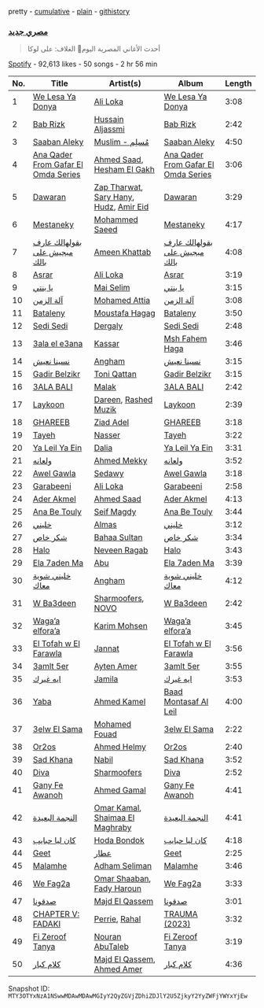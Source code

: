 pretty - [cumulative](/playlists/cumulative/37i9dQZF1DWXJnW46G73SM.md) - [plain](/playlists/plain/37i9dQZF1DWXJnW46G73SM) - [githistory](https://github.githistory.xyz/mackorone/spotify-playlist-archive/blob/main/playlists/plain/37i9dQZF1DWXJnW46G73SM)

### [مصري جديد](https://open.spotify.com/playlist/37i9dQZF1DWXJnW46G73SM)

> أحدث الأغاني المصرية اليوم🤩 الغلاف: على لوكا

[Spotify](https://open.spotify.com/user/spotify) - 92,613 likes - 50 songs - 2 hr 56 min

| No. | Title | Artist(s) | Album | Length |
|---|---|---|---|---|
| 1 | [We Lesa Ya Donya](https://open.spotify.com/track/3T3rQCq9rwox4gF1ATaJNz) | [Ali Loka](https://open.spotify.com/artist/2llLuXpn4BLMUltSxkkcJ1) | [We Lesa Ya Donya](https://open.spotify.com/album/5Cmt2DK38UfaUXSYnWYxdm) | 3:08 |
| 2 | [Bab Rizk](https://open.spotify.com/track/3ZrRdDPgevGRUgERi0OucI) | [Hussain Aljassmi](https://open.spotify.com/artist/1TcEy92Hugt8o9STqUDz2D) | [Bab Rizk](https://open.spotify.com/album/2pV6SNCzHgvQzQGHMxscm9) | 2:42 |
| 3 | [Saaban Aleky](https://open.spotify.com/track/1PvZPBCLn5pvAGec12ZlDV) | [Muslim \- مُسلِم](https://open.spotify.com/artist/2PM82jOCB674w4BL08zFVS) | [Saaban Aleky](https://open.spotify.com/album/25ytJTSmL4SGHrXlL7IoZ5) | 4:50 |
| 4 | [Ana Qader From Gafar El Omda Series](https://open.spotify.com/track/0xIbsBFRTZoNfg54EAYHoN) | [Ahmed Saad](https://open.spotify.com/artist/5D2ui1KD49TfyCDb35zf5V), [Hesham El Gakh](https://open.spotify.com/artist/0u4oTPQ4k14CO5TUqKduUK) | [Ana Qader From Gafar El Omda Series](https://open.spotify.com/album/6McyOWAOJs2fdzAA3NgZp1) | 3:06 |
| 5 | [Dawaran](https://open.spotify.com/track/502J71DT2SOAVz6lj0sl7b) | [Zap Tharwat](https://open.spotify.com/artist/3yLKIh0kKryfCRygWN5wFv), [Sary Hany](https://open.spotify.com/artist/1eTh9xZZfmBuobcE0oQFEK), [Hudz](https://open.spotify.com/artist/1ffKtN3dRJOQKTUm1pkDGM), [Amir Eid](https://open.spotify.com/artist/1dYkjdBHkbyolcShgkh2Vp) | [Dawaran](https://open.spotify.com/album/5a4sKU38KMZaclSzV5aPkf) | 3:29 |
| 6 | [Mestaneky](https://open.spotify.com/track/6FDtQjEUHPak1EC1TPC2Wu) | [Mohammed Saeed](https://open.spotify.com/artist/1ZpCdBZ3rL0mXxMhzhOBvi) | [Mestaneky](https://open.spotify.com/album/73gsCvCysoUpE4u4JRQxi3) | 4:17 |
| 7 | [بقولهالك عارف مبجيش على بالك](https://open.spotify.com/track/6oPcYfxMTsf7j0AXyxQgyP) | [Ameen Khattab](https://open.spotify.com/artist/15EdXJSvJSrjOGXsIimK0d) | [بقولهالك عارف مبجيش على بالك](https://open.spotify.com/album/7buSqZIynodOXJeaCz9DcQ) | 4:08 |
| 8 | [Asrar](https://open.spotify.com/track/17kMbUwpSIdXdLUe70XHps) | [Ali Loka](https://open.spotify.com/artist/2llLuXpn4BLMUltSxkkcJ1) | [Asrar](https://open.spotify.com/album/79LLrOm3su0LwbV2JGkMlt) | 3:19 |
| 9 | [يا بنتي](https://open.spotify.com/track/10QCLEQ4Lmo2vIB25DvU8L) | [Mai Selim](https://open.spotify.com/artist/19SEEQWYMtQ1spkni19CCu) | [يا بنتي](https://open.spotify.com/album/40YSCvlRc50vEqpQzqiIN8) | 3:15 |
| 10 | [آلة الزمن](https://open.spotify.com/track/5LMtt9rEaPrhgQDx7TpgJS) | [Mohamed Attia](https://open.spotify.com/artist/2mANCpyw2C2TpO5rj4zV9N) | [آلة الزمن](https://open.spotify.com/album/5TmXAuVfi9PhRA0CvjzcLX) | 3:08 |
| 11 | [Bataleny](https://open.spotify.com/track/1PbE0dZap84eVSIqlNRjIr) | [Moustafa Hagag](https://open.spotify.com/artist/5jii08sWD8V92EdOofQo52) | [Bataleny](https://open.spotify.com/album/7s1bkOjp7V8wiWJY9Mf7iq) | 3:50 |
| 12 | [Sedi Sedi](https://open.spotify.com/track/2SwWxhY3zntY1WwiXQsf3G) | [Dergaly](https://open.spotify.com/artist/7z9opFTCQFhgM7MzsIxcj2) | [Sedi Sedi](https://open.spotify.com/album/7HX6Io94Nv8kk8OmJ6rU12) | 2:48 |
| 13 | [3ala el e3ana](https://open.spotify.com/track/2MD1pRCriQPN6w7FyMcTYY) | [Kassar](https://open.spotify.com/artist/7gTOyOn5JD1cty9eWZvRjP) | [Msh Fahem Haga](https://open.spotify.com/album/7CPW65OAotETJipoKYrN6w) | 3:46 |
| 14 | [نسينا نعيش](https://open.spotify.com/track/0Ia5kzbFM2iMADp1Wq1EZe) | [Angham](https://open.spotify.com/artist/0IiR4LJwslf6HBSdk9W3Dg) | [نسينا نعيش](https://open.spotify.com/album/5TlwYlQKbof258r72pe1lu) | 3:15 |
| 15 | [Gadir Belzikr](https://open.spotify.com/track/7tglXNSp6h9NCiNTFmeOew) | [Toni Qattan](https://open.spotify.com/artist/1IJJoAyxznu3orwXhlt3XO) | [Gadir Belzikr](https://open.spotify.com/album/3V8bmFz2r2Ll4hTMNMvR0X) | 3:15 |
| 16 | [3ALA BALI](https://open.spotify.com/track/6Ne0DGBMgtmY1Maj3QAVIF) | [Malak](https://open.spotify.com/artist/6YH2dyVtlgxfdQEkIYL6uf) | [3ALA BALI](https://open.spotify.com/album/4H6F1ToFkjw4pDQWsA2CON) | 2:42 |
| 17 | [Laykoon](https://open.spotify.com/track/0SEeuzvfqRxahEg46PRUvi) | [Dareen](https://open.spotify.com/artist/2FcLH6GszL9gLAkmlZ0NDj), [Rashed Muzik](https://open.spotify.com/artist/3h9Fk9MDHxGBx3QmHiGfk5) | [Laykoon](https://open.spotify.com/album/1edTtSiMnmKiAHI4p53gg8) | 2:39 |
| 18 | [GHAREEB](https://open.spotify.com/track/2kg6YlKqj4uiAIjOrn4emi) | [Ziad Adel](https://open.spotify.com/artist/5nriHU88iMjEpEHsgUf5Ca) | [GHAREEB](https://open.spotify.com/album/03146GhjycMt9XEcJVzUQc) | 3:18 |
| 19 | [Tayeh](https://open.spotify.com/track/5RewmMI1PlDpFSKeo1VL9G) | [Nasser](https://open.spotify.com/artist/2oVmRIBicoQpEtrwww7dJO) | [Tayeh](https://open.spotify.com/album/6plScIvVMfDrLp56hqN2ro) | 3:22 |
| 20 | [Ya Leil Ya Ein](https://open.spotify.com/track/2SXXbIKHfFL4WcmzLkDrMn) | [Dalia](https://open.spotify.com/artist/3UYi1C1wbSZq4OXbaTdMZD) | [Ya Leil Ya Ein](https://open.spotify.com/album/2Euy1OmiFdS02tYAG6fdvL) | 3:31 |
| 21 | [ولعانه](https://open.spotify.com/track/2LXdEuFjon9uNIXbtoic6y) | [Ahmed Mekky](https://open.spotify.com/artist/6Q0JYiqcSa28nT0KOQZtX6) | [ولعانه](https://open.spotify.com/album/31DEP0IgUPrWmnfDpjHrvT) | 3:52 |
| 22 | [Awel Gawla](https://open.spotify.com/track/1l4MnoTcwYZN2yUpd7Wwuy) | [Sedawy](https://open.spotify.com/artist/317hp6Z5h0o05KwsqXk9tR) | [Awel Gawla](https://open.spotify.com/album/6jBiGjq1Ojvao2sh1orMRB) | 3:18 |
| 23 | [Garabeeni](https://open.spotify.com/track/16YO6nAQvF5db7PRdib1Q8) | [Ali Loka](https://open.spotify.com/artist/2llLuXpn4BLMUltSxkkcJ1) | [Garabeeni](https://open.spotify.com/album/211IuZCQyutkhoX25DISvk) | 2:58 |
| 24 | [Ader Akmel](https://open.spotify.com/track/2IhPJapsl9WFLBFNhWZp7q) | [Ahmed Saad](https://open.spotify.com/artist/5D2ui1KD49TfyCDb35zf5V) | [Ader Akmel](https://open.spotify.com/album/393g3wXpkLzwfnewZVZ01n) | 4:13 |
| 25 | [Ana Be Touly](https://open.spotify.com/track/3vnaFVNsC059Iiu5QDZ6Ms) | [Seif Magdy](https://open.spotify.com/artist/36QfEZXB5iGSrD0SxwRNkE) | [Ana Be Touly](https://open.spotify.com/album/2snYyolbPLnvsU2VNHyA3F) | 3:44 |
| 26 | [خليني](https://open.spotify.com/track/6fO7U0lirfa5kcgJngHqA8) | [Almas](https://open.spotify.com/artist/3HctDes7HXVEnK9uuejru0) | [خليني](https://open.spotify.com/album/5fE5KlF2945Q1Vm2sQXOuU) | 3:12 |
| 27 | [شكر خاص](https://open.spotify.com/track/0lSVhIuoo0Qbtqr7xz1Ifs) | [Bahaa Sultan](https://open.spotify.com/artist/2KJgliIl1dMyeOMyCcnYv7) | [شكر خاص](https://open.spotify.com/album/2QRaqOHlatJV6qrxvLYvav) | 3:34 |
| 28 | [Halo](https://open.spotify.com/track/0mQUJSauS5hrMJuoTGqmGe) | [Neveen Ragab](https://open.spotify.com/artist/2Jm92HVUNKUHiVytpozUvT) | [Halo](https://open.spotify.com/album/3GgcE4HqgTP4IDaNJ08z1j) | 3:43 |
| 29 | [Ela 7aden Ma](https://open.spotify.com/track/5hc6jOHOgXJtN3ZHKwj1lN) | [Abu](https://open.spotify.com/artist/0oXeb3Z8lPe5ObsbBGicML) | [Ela 7aden Ma](https://open.spotify.com/album/25ft5XXqmxrQCMVAOuUyxk) | 3:39 |
| 30 | [خليني شوية معاك](https://open.spotify.com/track/72MgKDXeRf7NRQ2kMUmags) | [Angham](https://open.spotify.com/artist/0IiR4LJwslf6HBSdk9W3Dg) | [خليني شوية معاك](https://open.spotify.com/album/7CltOkKejw4x6BoD3aWOZc) | 4:12 |
| 31 | [W Ba3deen](https://open.spotify.com/track/6b0AIr9qvPAcQqD8B0g645) | [Sharmoofers](https://open.spotify.com/artist/0qZ24TkLCHoE3ajCzGItJ1), [NOVO](https://open.spotify.com/artist/430UrfL5PTV5Y5elsZtq6a) | [W Ba3deen](https://open.spotify.com/album/16jZxdWMD778Q68o3ud5Jd) | 2:42 |
| 32 | [Waga’a elfora’a](https://open.spotify.com/track/24uwCUmYxGToC09ID18gKu) | [Karim Mohsen](https://open.spotify.com/artist/56JGGZouDaedckdIuTg98X) | [Waga’a elfora’a](https://open.spotify.com/album/1sJ5z7Iyacgp2T2RBDDoU2) | 3:45 |
| 33 | [El Tofah w El Farawla](https://open.spotify.com/track/5vU5TfXFf3cUFBSHzBiyqt) | [Jannat](https://open.spotify.com/artist/3MpEY93FasSif1w2qbutch) | [El Tofah w El Farawla](https://open.spotify.com/album/2N2XSkFrcw73VFlfQsPE5g) | 3:56 |
| 34 | [3amlt 5er](https://open.spotify.com/track/7zEyLmurfWk1i1MGrnOtH8) | [Ayten Amer](https://open.spotify.com/artist/3bUeg0maVIE0EnHJcsfyZE) | [3amlt 5er](https://open.spotify.com/album/2906UsdxF63k38NfKXMnjA) | 3:55 |
| 35 | [ايه غيرك](https://open.spotify.com/track/7d8Q20fRUqE7FaUXOTcARp) | [Jamila](https://open.spotify.com/artist/7K0Se2JHfaWPp6OUS2gvgI) | [ايه غيرك](https://open.spotify.com/album/7dNP8GXz9DfdQGZEgSfhK4) | 3:53 |
| 36 | [Yaba](https://open.spotify.com/track/79pLcKb0uJOaROzStukq0f) | [Ahmed Kamel](https://open.spotify.com/artist/41g2nSmocqVLuYnmndxefu) | [Baad Montasaf Al Leil](https://open.spotify.com/album/1Ssez3FFutWFtAvENJ3WDH) | 4:00 |
| 37 | [3elw El Sama](https://open.spotify.com/track/4KvTa3HrkyNAqSFUwiv1vC) | [Mohamed Fouad](https://open.spotify.com/artist/4FzNAmPr13nex81xINu16D) | [3elw El Sama](https://open.spotify.com/album/1v16p3Gp0B6wSc12RL3VAZ) | 2:22 |
| 38 | [Or2os](https://open.spotify.com/track/0K0LnwN0W3jKgBSOfdS9O7) | [Ahmed Helmy](https://open.spotify.com/artist/6weFHq6TU2aoz3eb6JNSbB) | [Or2os](https://open.spotify.com/album/6e134cNPBba31udAGXUTzr) | 2:40 |
| 39 | [Sad Khana](https://open.spotify.com/track/1AIQIDVTAbmlOSNdhOjUlc) | [Nabil](https://open.spotify.com/artist/4Rl8onVZp4QFiYARW298WD) | [Sad Khana](https://open.spotify.com/album/1Ejmq4KPVN6jDkZmWfTIFt) | 3:52 |
| 40 | [Diva](https://open.spotify.com/track/0ECT1q8mtxBE7cCRIeCXO2) | [Sharmoofers](https://open.spotify.com/artist/0qZ24TkLCHoE3ajCzGItJ1) | [Diva](https://open.spotify.com/album/0WRvr1ZggOBKzYMSpCUZ1r) | 2:52 |
| 41 | [Gany Fe Awanoh](https://open.spotify.com/track/5oOm80jbpoaXN9vcsUywaO) | [Ahmed Gamal](https://open.spotify.com/artist/37ZFIxEwsxUpd09dNpRMVj) | [Gany Fe Awanoh](https://open.spotify.com/album/4jwtLQfYZOaZxTeAy1lEJf) | 4:41 |
| 42 | [النجمة البعيدة](https://open.spotify.com/track/5HtWPo07qpXttowAl4vAy5) | [Omar Kamal](https://open.spotify.com/artist/1AxlE5JCJrJzVYa0ywJQqV), [Shaimaa El Maghraby](https://open.spotify.com/artist/2JVy6Z1pDdqDfTtZ03ePE9) | [النجمة البعيدة](https://open.spotify.com/album/6Wqymb2X6uTYNWQidz7Syg) | 4:41 |
| 43 | [كان ليا حبايب](https://open.spotify.com/track/6tQtyN6rNdsfjRNEC6bSNM) | [Hoda Bondok](https://open.spotify.com/artist/3fyqTnSY7KwpOnO6zdHPVH) | [كان ليا حبايب](https://open.spotify.com/album/2rUngNOWjttCruLwgnEHUp) | 4:18 |
| 44 | [Geet](https://open.spotify.com/track/5SJIT3JN0GFFhcWhKojTIq) | [عطار](https://open.spotify.com/artist/0qYgCdqD3rVSoguhaDGGWZ) | [Geet](https://open.spotify.com/album/7MIbDd28OTbFNVXDr7GF5g) | 2:25 |
| 45 | [Malamhe](https://open.spotify.com/track/4xb4C74lJKFSr0UaD3z4K7) | [Adham Seliman](https://open.spotify.com/artist/4xV6q5fDx5Mx73IZEugzHF) | [Malamhe](https://open.spotify.com/album/2HABaYD6SD8pe3E8KAqTX0) | 3:46 |
| 46 | [We Fag2a](https://open.spotify.com/track/2R5jANgM046Vo5MEdYlYMY) | [Omar Shaaban](https://open.spotify.com/artist/2mqfT4zskEW4k2u5m3xnyh), [Fady Haroun](https://open.spotify.com/artist/1D2jk1MgsTms2iiJgNRXdV) | [We Fag2a](https://open.spotify.com/album/4TiVj6cKbx5hYA2NgzCeul) | 3:33 |
| 47 | [صدقونا](https://open.spotify.com/track/4PnLVm1FmAZtq0IWY5HYsA) | [Majd El Qassem](https://open.spotify.com/artist/3JYQe04S3M2qJdiLRIKhAd) | [صدقونا](https://open.spotify.com/album/4SAXz6gJcUj3M0a9eZQbnS) | 3:01 |
| 48 | [CHAPTER V: FADAKI](https://open.spotify.com/track/7bLqMAFFxl3NcMS1AJXyaA) | [Perrie](https://open.spotify.com/artist/63S7oUGviUcivzyqrmiy78), [Rahal](https://open.spotify.com/artist/6NwB6r8M14oNy747uzGj7Q) | [TRAUMA \(2023\)](https://open.spotify.com/album/7i1bXILDFwI9u4SaHFOTEJ) | 3:32 |
| 49 | [Fi Zeroof Tanya](https://open.spotify.com/track/5efRgvpDUMrX2ivUimYPcJ) | [Nouran AbuTaleb](https://open.spotify.com/artist/0b8NJrWFSqne10bMREfuQh) | [Fi Zeroof Tanya](https://open.spotify.com/album/1T0slUpWgsXe7i5yzNdLf0) | 3:19 |
| 50 | [كلام كبار](https://open.spotify.com/track/3hOPWTX0f8Slj25cBdsZTG) | [Majd El Qassem](https://open.spotify.com/artist/3JYQe04S3M2qJdiLRIKhAd), [Ahmed Amer](https://open.spotify.com/artist/30rRZEkK9ZECZDSV8bIkV0) | [كلام كبار](https://open.spotify.com/album/4EJnHL42dS4JXcda5oFIIn) | 4:36 |

Snapshot ID: `MTY3OTYxNzA1NSwwMDAwMDAwMGIyY2QyZGVjZDhiZDJlY2U5ZjkyY2YyZWFjYWYxYjEw`
